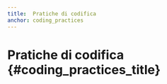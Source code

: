 ```yaml
---
title:  Pratiche di codifica
anchor: coding_practices
---
```


# Pratiche di codifica {#coding_practices_title}
